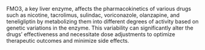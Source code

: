 FMO3, a key liver enzyme, affects the pharmacokinetics of various drugs such as nicotine, tacrolimus, sulindac, voriconazole, olanzapine, and teneligliptin by metabolizing them into different degrees of activity based on genetic variations in the enzyme. This variability can significantly alter the drugs’ effectiveness and necessitate dose adjustments to optimize therapeutic outcomes and minimize side effects.